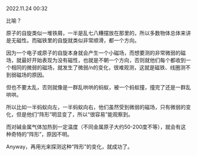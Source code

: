 2022.11.24 00:32

比喻？

原子的自旋类似一堆铁屑，一半是乱七八糟摆放在那里的，所以多数物体总体来讲是无磁性。而磁铁里的自旋就类似非常顺滑，都一个方向。

因为一个电子或原子的自旋本身就会产生一个小磁场，而想要测的非常微弱的磁场，就最好开始表现为没有磁性，也就是不朝一个方向，否则就他们每个都收到一个相同的微弱的磁场，就发生了微弱/n的变化，很难观测，这就是磁铁、线圈测不到弱磁场的原因。

但也不要太乱，否则就像是一群乱哄哄的蚂蚁，被一个蚂蚁撞，撞完了还是一群乱哄哄。

所以比如一半蚂蚁向左，一半蚂蚁向右，他们虽然受到微弱的磁场，只有微弱的变化，但是他们“阵形”明显变了，所以“很容易”能观察到。

而对碱金属气体加热到一定温度（不同金属原子大约50-200度不等），就会有这种奇特的“阵形”，原因不明。

Anyway，再用光来探测这种“阵形”的变化，就成功了。
